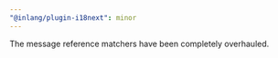 ```yaml
---
"@inlang/plugin-i18next": minor
---
```


The message reference matchers have been completely overhauled.
